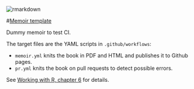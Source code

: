 ![rmarkdown](https://github.com/EricMarcon/ci_memoir/workflows/rmarkdown/badge.svg)

#[Memoir template](https://EricMarcon.github.io/ci_memoir/index.html)

Dummy memoir to test CI.

The target files are the YAML scripts in `.github/workflows`:

- `memoir.yml` knits the book in PDF and HTML and publishes it to Github pages.
- `pr.yml` knits the book on pull requests to detect possible errors.

See [Working with R, chapter 6](https://ericmarcon.github.io/WorkingWithR/chap-ci.html) for details.
